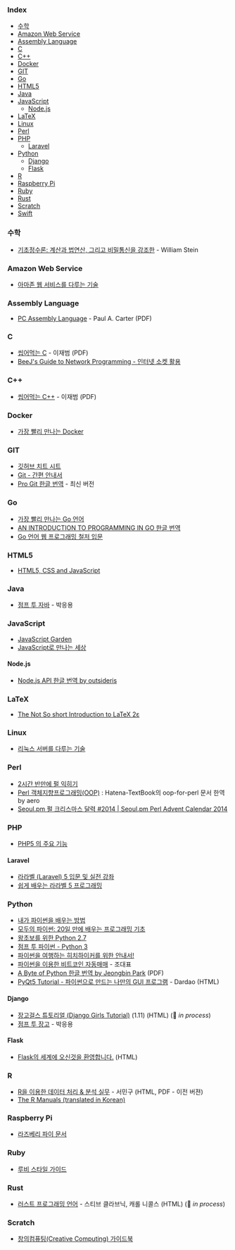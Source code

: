### Index

* [수학](#%EC%88%98%ED%95%99)
* [Amazon Web Service](#amazon-web-service)
* [Assembly Language](#assembly-language)
* [C](#c)
* [C++](#cpp)
* [Docker](#docker)
* [GIT](#git)
* [Go](#go)
* [HTML5](#html5)
* [Java](#java)
* [JavaScript](#javascript)
  * [Node.js](#nodejs)
* [LaTeX](#latex)
* [Linux](#linux)
* [Perl](#perl)
* [PHP](#php)
  * [Laravel](#laravel)
* [Python](#python)
  * [Django](#django)
  * [Flask](#flask)
* [R](#r)
* [Raspberry Pi](#raspberry-pi)
* [Ruby](#ruby)
* [Rust](#rust)
* [Scratch](#scratch)
* [Swift](#swift)


### 수학

* [기초정수론: 계산과 법연산, 그리고 비밀통신을 강조한](https://wstein.org/ent/) - William Stein


### Amazon Web Service

* [아마존 웹 서비스를 다루는 기술](http://www.pyrasis.com/private/2014/09/30/publish-the-art-of-amazon-web-services-book)


### Assembly Language

* [PC Assembly Language](http://pacman128.github.io/static/pcasm-book-korean.pdf) - Paul A. Carter (PDF)


### C

* [씹어먹는 C](https://github.com/kev0960/ModooCode/raw/master/book/c/main.pdf) - 이재범 (PDF)
* [BeeJ's Guide to Network Programming - 인터넷 소켓 활용](https://blogofscience.com/Socket_Programming-KLDP.html)


<h3 id="cpp">C++</h3>

* [씹어먹는 C++](https://github.com/kev0960/ModooCode/raw/master/book/cpp/main.pdf) - 이재범 (PDF)


### Docker

* [가장 빨리 만나는 Docker](http://www.pyrasis.com/private/2014/11/30/publish-docker-for-the-really-impatient-book)


### GIT

* [깃허브 치트 시트](https://github.com/tiimgreen/github-cheat-sheet/blob/master/README.ko.md)
* [Git - 간편 안내서](http://rogerdudler.github.io/git-guide/index.ko.html)
* [Pro Git 한글 번역](https://git-scm.com/book/ko/v2) - 최신 버전


### Go

* [가장 빨리 만나는 Go 언어](http://www.pyrasis.com/private/2015/06/01/publish-go-for-the-really-impatient-book)
* [AN INTRODUCTION TO PROGRAMMING IN GO 한글 번역](http://www.codingnuri.com/golang-book/index.html)
* [Go 언어 웹 프로그래밍 철저 입문](https://thebook.io/006806/)


### HTML5

* [HTML5, CSS and JavaScript](http://fromyou.tistory.com/581)


### Java

* [점프 투 자바](https://wikidocs.net/book/31) - 박응용


### JavaScript

* [JavaScript Garden](http://bonsaiden.github.io/JavaScript-Garden/ko)
* [JavaScript로 만나는 세상](https://helloworldjavascript.net/)


#### Node.js

* [Node.js API 한글 번역 by outsideris](http://nodejs.sideeffect.kr/docs/)


### LaTeX

* [The Not So short Introduction to LaTeX 2ε](https://ctan.org/tex-archive/info/lshort/korean)


### Linux

* [리눅스 서버를 다루는 기술](https://thebook.io/006718/)


### Perl

* [2시간 반만에 펄 익히기](http://qntm.org/files/perl/perl_kr.html)
* [Perl 객체지향프로그래밍(OOP)](https://github.com/aero/perl_docs/blob/master/hatena_perl_oop.md) : Hatena-TextBook의 oop-for-perl 문서 한역 by aero
* [Seoul.pm 펄 크리스마스 달력 #2014 \| Seoul.pm Perl Advent Calendar 2014](http://advent.perl.kr/2014/)


### PHP

* [PHP5 의 주요 기능](https://www.lesstif.com/pages/viewpage.action?pageId=24445740)


#### Laravel

* [라라벨 (Laravel) 5 입문 및 실전 강좌](https://github.com/appkr/l5essential)
* [쉽게 배우는 라라벨 5 프로그래밍](https://www.lesstif.com/display/laravelprog)


### Python

* [내가 파이썬을 배우는 방법](https://wikidocs.net/7839)
* [모두의 파이썬: 20일 만에 배우는 프로그래밍 기초](https://thebook.io/007026)
* [왕초보를 위한 Python 2.7](https://wikidocs.net/book/2)
* [점프 투 파이썬 - Python 3](https://wikidocs.net/book/1)
* [파이썬을 여행하는 히치하이커를 위한 안내서!](https://python-guide-kr.readthedocs.io/ko/latest/)
* [파이썬을 이용한 비트코인 자동매매](https://wikidocs.net/book/1665) - 조대표
* [A Byte of Python 한글 번역 by Jeongbin Park](http://byteofpython-korean.sourceforge.net/byte_of_python.pdf) (PDF)
* [PyQt5 Tutorial - 파이썬으로 만드는 나만의 GUI 프로그램](https://wikidocs.net/book/2165) - Dardao (HTML)


#### Django

* [장고걸스 튜토리얼 (Django Girls Tutorial)](https://tutorial.djangogirls.org/ko/) (1.11) (HTML) (:construction: *in process*)
* [점프 투 장고](https://wikidocs.net/book/4223) - 박응용


#### Flask

* [Flask의 세계에 오신것을 환영합니다.](https://flask-docs-kr.readthedocs.io/ko/latest/) (HTML)


### R

* [R을 이용한 데이터 처리 & 분석 실무](http://r4pda.co.kr) - 서민구 (HTML, PDF - 이전 버젼)
* [The R Manuals (translated in Korean)](http://www.openstatistics.net)


### Raspberry Pi

* [라즈베리 파이 문서](https://wikidocs.net/book/483)


### Ruby

* [루비 스타일 가이드](https://github.com/dalzony/ruby-style-guide/blob/master/README-koKR.md)


### Rust

* [러스트 프로그래밍 언어](https://rinthel.github.io/rust-lang-book-ko/) - 스티브 클라브닉, 캐롤 니콜스 (HTML) (:construction: *in process*)


### Scratch

* [창의컴퓨팅(Creative Computing) 가이드북](http://digital.kyobobook.co.kr/digital/ebook/ebookDetail.ink?barcode=480150000247P)


